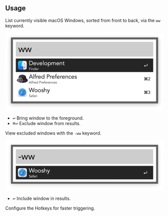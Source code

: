 ## Usage

List currently visible macOS Windows, sorted from front to back, via the `ww` keyword.

![Showing window lis](images/ww.png)

* <kbd>↩</kbd> Bring window to the foreground.
* <kbd>⌘</kbd><kbd>↩</kbd> Exclude window from results.

View excluded windows with the `-ww` keyword.

![Excluded windows](images/ignored.png)

* <kbd>↩</kbd> Include window in results.

Configure the Hotkeys for faster triggering.
